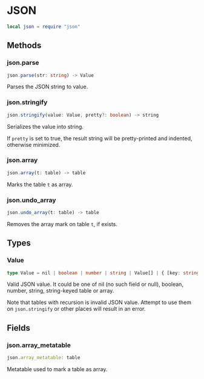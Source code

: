 # JSON

```lua
local json = require "json"
```

## Methods

### json.parse

```ts
json.parse(str: string) -> Value
```

Parses the JSON string to value.

### json.stringify

```ts
json.stringify(value: Value, pretty?: boolean) -> string
```

Serializes the value into string.

If `pretty` is set to true, the result string will be pretty-printed and indented, otherwise minimized.

### json.array

```ts
json.array(t: table) -> table
```

Marks the table `t` as array.

### json.undo_array

```ts
json.undo_array(t: table) -> table
```

Removes the array mark on table `t`, if exists.

## Types

### Value

```ts
type Value = nil | boolean | number | string | Value[] | { [key: string]: Value }
```

Valid JSON value. It could be one of nil (no such field or null), boolean, number, string, string-keyed table or array.

Note that tables with recursion is invalid JSON value. Attempt to use them on `json.stringify` or other places will result in an error.

## Fields

### json.array_metatable

```ts
json.array_metatable: table
```

Metatable used to mark a table as array.
